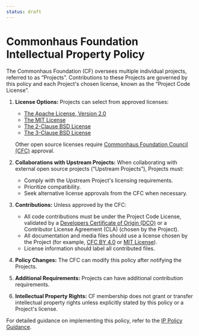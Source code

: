 ```yaml
---
status: draft
---
```

# Commonhaus Foundation Intellectual Property Policy

The Commonhaus Foundation (CF) oversees multiple individual projects, referred to as “Projects”. Contributions to these Projects are governed by this policy and each Project's chosen license, known as the “Project Code License”.

[cc]: ../GOVERNANCE.md#commonhaus-council "Commonhaus Foundation Council"
[IP Policy Guidance]: ip-policy-guidance.md "Commonhaus Foundation IP Policy Guidance"

1. **License Options:** Projects can select from approved licenses:
   - [The Apache License, Version 2.0](http://www.apache.org/licenses/LICENSE-2.0)
   - [The MIT License][MIT]
   - [The 2-Clause BSD License](https://opensource.org/licenses/BSD-2-Clause)
   - [The 3-Clause BSD License](https://opensource.org/licenses/BSD-3-Clause)

   Other open source licenses require [Commonhaus Foundation Council (CFC)][cc] approval.

2. **Collaborations with Upstream Projects:** When collaborating with external open source projects (“Upstream Projects”), Projects must:

   - Comply with the Upstream Project's licensing requirements.
   - Prioritize compatibility.
   - Seek alternative license approvals from the CFC when necessary.

3. **Contributions:** Unless approved by the CFC:

   - All code contributions must be under the Project Code License, validated by a [Developers Certificate of Origin (DCO)][DCO] or a Contributor License Agreement (CLA) (chosen by the Project).
   - All documentation and media files should use a license chosen by the Project (for example, [CFC BY 4.0][CFC BY 4.0] or [MIT License][MIT]).
   - License information should label all contributed files.

4. **Policy Changes:** The CFC can modify this policy after notifying the Projects.

5. **Additional Requirements:** Projects can have additional contribution requirements.

6. **Intellectual Property Rights:** CF membership does not grant or transfer intellectual property rights unless explicitly stated by this policy or a Project's license.

For detailed guidance on implementing this policy, refer to the [IP Policy Guidance][].

[CFC BY 4.0]: http://creativecommons.org/licenses/by/4.0/ "Creative Commons Attribution 4.0 International License (CFC BY 4.0)"
[MIT]: https://opensource.org/licenses/MIT "The MIT License"
[DCO]: http://developercertificate.org/